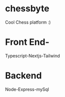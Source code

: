 # chessbyte
Cool Chess platform :)

# Front End-
  Typescript-Nextjs-Tailwind
# Backend 
  Node-Express-mySql
